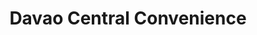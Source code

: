 ---
title: "Davao Central Convenience"
url: /surigao-city/davao-central-convenience/
shop: convenience
---